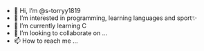 - 👋 Hi, I’m @s-torryy1819
- 👀 I’m interested in programming, learning languages and sport✨
- 🌱 I’m currently learning C
- 💞️ I’m looking to collaborate on ...
- 📫 How to reach me ...

<!---
s-torryy1819/s-torryy1819 is a ✨ special ✨ repository because its `README.md` (this file) appears on your GitHub profile.
You can click the Preview link to take a look at your changes.
--->
